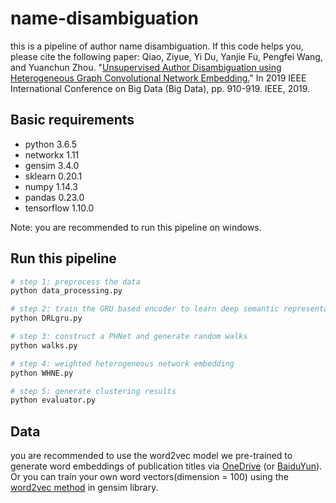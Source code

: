 # name-disambiguation
this is a pipeline of author name disambiguation.
If this code helps you, please cite the following paper:
Qiao, Ziyue, Yi Du, Yanjie Fu, Pengfei Wang, and Yuanchun Zhou. "[Unsupervised Author Disambiguation using Heterogeneous Graph Convolutional Network Embedding.](https://ieeexplore.ieee.org/abstract/document/9005458)" In 2019 IEEE International Conference on Big Data (Big Data), pp. 910-919. IEEE, 2019.


## Basic requirements

* python 3.6.5
* networkx 1.11
* gensim 3.4.0
* sklearn 0.20.1
* numpy 1.14.3
* pandas 0.23.0
* tensorflow 1.10.0

Note: you are recommended to run this pipeline on windows.

## Run this pipeline
```bash
# step 1: preprocess the data
python data_processing.py

# step 2: train the GRU based encoder to learn deep semantic representations
python DRLgru.py 

# step 3: construct a PHNet and generate random walks
python walks.py

# step 4: weighted heterogeneous network embedding
python WHNE.py

# step 5: generate clustering results
python evaluator.py
```


## Data

 you are recommended to use the word2vec model we pre-trained to generate word embeddings of publication titles via [OneDrive](https://1drv.ms/u/s!AvNheLYVCGGGayqTjhiXoOgRc9w) (or [BaiduYun](https://pan.baidu.com/s/18nTdRcmZ4sKz7RbmrCIfWA)).  Or you can train your own word vectors(dimension = 100) using the [word2vec method](https://radimrehurek.com/gensim/models/word2vec.html) in gensim library.


